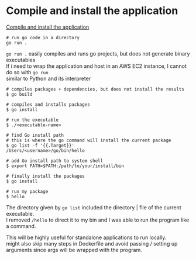# Compile and install the application
[Compile and install the application](https://go.dev/doc/tutorial/compile-install)

```shell
# run go code in a directory
go run .
```

`go run .` easily compiles and runs go projects, but does not generate binary executables  
If i need to wrap the application and host in an AWS EC2 instance, I cannot do so with `go run`  
similar to Python and its interpreter  

```shell
# compiles packages + dependencies, but does not install the results
$ go build

# compiles and installs packages
$ go install

# run the executable
$ ./<executable-name>

# find Go install path
# this is where the go command will install the current package
$ go list -f '{{.Target}}'
/Users/<username>/go/bin/hello

# add Go install path to system shell
$ export PATH=$PATH:/path/to/your/install/bin

# finally install the packages
$ go install

# run my package
$ hello
```

The directory given by `go list` included the directory | file of the current executable.  
I removed `/hello` to direct it to my bin and I was able to run the program like a command.  

This will be highly useful for standalone applications to run locally.  
might also skip many steps in Dockerfile and avoid passing / setting up arguments since args will be wrapped with the program.  



